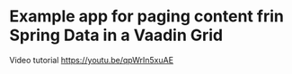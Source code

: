 # Example app for paging content frin Spring Data in a Vaadin Grid


Video tutorial https://youtu.be/qpWrIn5xuAE